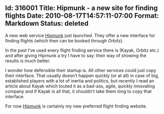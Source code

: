 Id: 316001
Title: Hipmunk - a new site for finding flights
Date: 2010-08-17T14:57:11-07:00
Format: Markdown
Status: deleted
--------------
A new web service [Hipmunk](http://www.hipmunk.com/) just launched. They
offer a new interface for finding flights (which then can be booked
through Orbitz).

In the past I’ve used every flight finding service there is (Kayak,
Orbitz etc.) and after giving Hipmunk a try I have to say: their way of
showing the results is much better.

I wonder how defensible their startup is. All other services could just
copy their interface. That usually doesn’t happen quickly (or at all) in
case of big, established players with a lot of inertia and politics, but
recently I read an article about Kayak which touted it as a bad-ass,
agile, quickly innovating company and if Kayak is all that, it shouldn’t
take them long to copy that interface.

For now [Hipmunk](http://www.hipmunk.com/) is certainly my new preferred
flight finding website.

